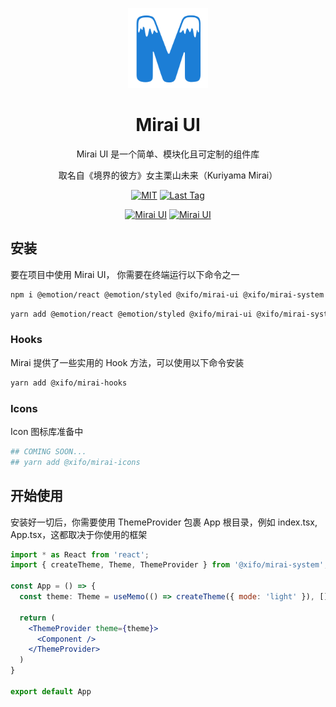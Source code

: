 <p align="center">
  <a href="https://mirai.xifo.in">
    <img width="128" src="https://raw.githubusercontent.com/xifo-wu/mirai/main/packages/docs/public/logo.png">
  </a>
</p>

<h1 align="center">Mirai UI</h1>

<div align="center">
Mirai UI 是一个简单、模块化且可定制的组件库

取名自《境界的彼方》女主栗山未来（Kuriyama Mirai）

[![MIT](https://badgen.net/github/license/xifo-wu/mirai)]() [![Last Tag](https://badgen.net/github/tag/xifo-wu/mirai)]()


[![Mirai UI](https://badgen.net/npm/v/@xifo/mirai-ui)](https://www.npmjs.com/package/@xifo/mirai-ui) [![Mirai UI](https://badgen.net/npm/dt/@xifo/mirai-ui)](https://www.npmjs.com/package/@xifo/mirai-ui)

</div>

## 安装

要在项目中使用 Mirai UI， 你需要在终端运行以下命令之一

```bash
npm i @emotion/react @emotion/styled @xifo/mirai-ui @xifo/mirai-system
```

```bash
yarn add @emotion/react @emotion/styled @xifo/mirai-ui @xifo/mirai-system
```
### Hooks
Mirai 提供了一些实用的 Hook 方法，可以使用以下命令安装

```bash
yarn add @xifo/mirai-hooks
```

### Icons
Icon 图标库准备中
```bash
## COMING SOON...
## yarn add @xifo/mirai-icons
```

## 开始使用
安装好一切后，你需要使用 ThemeProvider 包裹 App 根目录，例如 index.tsx, App.tsx，这都取决于你使用的框架

```jsx
import * as React from 'react';
import { createTheme, Theme, ThemeProvider } from '@xifo/mirai-system';

const App = () => {
  const theme: Theme = useMemo(() => createTheme({ mode: 'light' }), []);

  return (
    <ThemeProvider theme={theme}>
      <Component />
    </ThemeProvider>
  )
}

export default App
```


